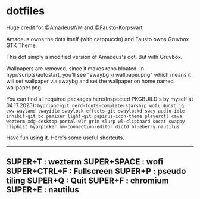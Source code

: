 # dotfiles

Huge credit for @AmadeusWM and @Fausto-Korpsvart

Amadeus owns the dots itself (with catppuccin) and Fausto owns Gruvbox GTK Theme.

This dot simply a modified version of Amadeus's dot. But with Gruvbox.

Wallpapers are removed, since it makes repo bloated. In hypr/scripts/autostart, you'll see "swaybg -i wallpaper.png" which means it will set wallpaper via swaybg and set the wallpaper on home named wallpaper.png.

You can find all required packages here(Inspected PKGBUILD's by myself at 04.17.2023): 
`hyprland-git nerd-fonts-complete-starship wofi dunst jq eww-wayland swayidle swaylock-effects-git swaylockd sway-audio-idle-inhibit-git bc pamixer light-git papirus-icon-theme playerctl cava wezterm xdg-desktop-portal-wlr grim slurp wl-clipboard socat swappy cliphist hyprpicker nm-connection-editor dictd blueberry nautilus`

Have fun using it. Here's some useful shortcuts.

-----------------
SUPER+T : wezterm
SUPER+SPACE : wofi
SUPER+CTRL+F : Fullscreen
SUPER+P : pseudo tiling
SUPER+Q : Quit
SUPER+F : chromium
SUPER+E : nautilus
-----------------
